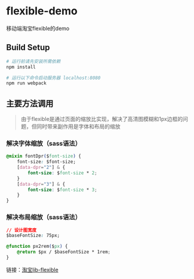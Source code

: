 # flexible-demo
移动端淘宝flexible的demo

## Build Setup

``` bash
# 运行前请先安装所需依赖
npm install

# 运行以下命令启动服务器 localhost:8080
npm run webpack
```

## 主要方法调用
> 由于flexible是通过页面的缩放比实现，解决了高清图模糊和1px边框的问题，但同时带来副作用是字体和布局的缩放

### 解决字体缩放（sass语法）
```css
@mixin fontDpr($font-size) {
    font-size: $font-size;
    [data-dpr="2"] & {
        font-size: $font-size * 2;
    }
    [data-dpr="3"] & {
        font-size: $font-size * 3;
    }
}
```
### 解决布局缩放（sass语法）
```css
// 设计图宽度
$baseFontSize: 75px;

@function px2rem($px) {
  	@return $px / $baseFontSize * 1rem;
}
```

链接：[淘宝lib-flexible](https://github.com/amfe/lib-flexible)